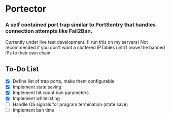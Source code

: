 # Portector
### A self contained port trap similar to PortSentry that handles connection attempts like Fail2Ban.

Currently under live test development. (I run this on my servers) Not recommended if you don't want a cluttered IPTables until I move the banned IPs to their own chain.

## To-Do List
- [x] Define list of trap ports, make them configurable
- [x] Implement state saving
- [x] Implement hit count ban parameters
- [x] Implement whitelisting
- [ ] Handle OS signals for program termination (state save)
- [ ] Implement ban time
